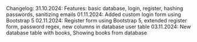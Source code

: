 Changelog:
31.10.2024: Features: basic database, login, register, hashing passwords, sanitizing emails
01.11.2024: Added custom login form using Bootstrap 5
02.11.2024: Register form using Bootstrap 5, extended register form, password regex, new columns in database user table
03.11.2024: New database table with books, Showing books from database
